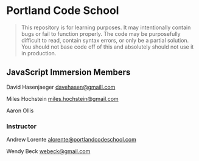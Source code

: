 # Portland Code School

> This repository is for learning purposes. It may intentionally contain bugs or
fail to function properly. The code may be purposefully difficult to read,
contain syntax errors, or only be a partial solution. You should not base code
off of this and absolutely should not use it in production.

## JavaScript Immersion Members

David Hasenjaeger
davehasen@gmaill.com

Miles Hochstein
miles.hochstein@gmail.com

Aaron Ollis

### Instructor

Andrew Lorente
alorente@portlandcodeschool.com

Wendy Beck
webeck@gmail.com
